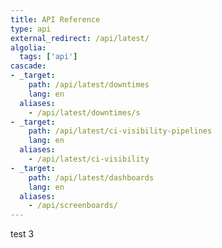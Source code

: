 ```yaml
---
title: API Reference
type: api
external_redirect: /api/latest/
algolia:
  tags: ['api']
cascade:
- _target:
    path: /api/latest/downtimes
    lang: en
  aliases:
    - /api/latest/downtimes/s
- _target:
    path: /api/latest/ci-visibility-pipelines
    lang: en
  aliases:
    - /api/latest/ci-visibility
- _target:
    path: /api/latest/dashboards
    lang: en
  aliases:
    - /api/screenboards/
---
```

test 3
